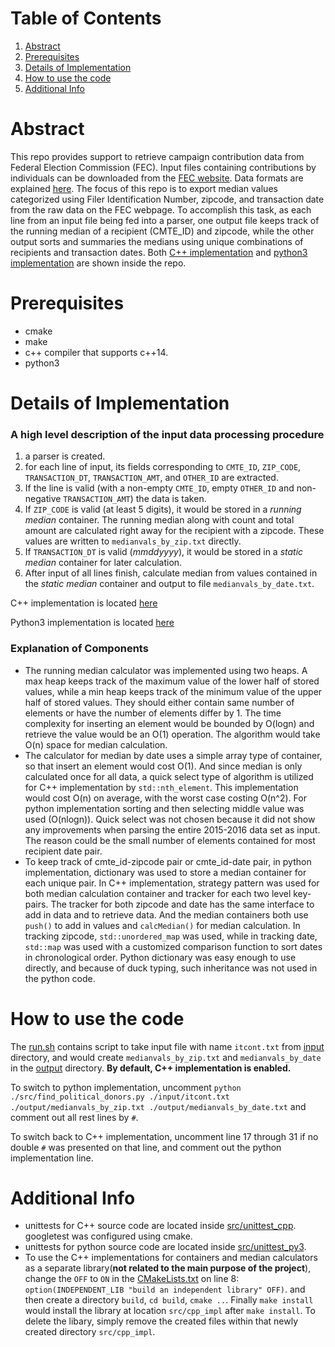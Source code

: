 # Table of Contents
1. [Abstract](#abstract)
2. [Prerequisites](#Prerequisites)
3. [Details of Implementation](#details-of-implementation)
4. [How to use the code](#how-to-use-the-code)
5. [Additional Info](#additional-info)

# Abstract
This repo provides support to retrieve campaign contribution data from Federal Election Commission (FEC). Input files containing contributions by individuals can be downloaded from the [FEC website](http://classic.fec.gov/finance/disclosure/ftpdet.shtml). Data formats are explained [here](http://classic.fec.gov/finance/disclosure/metadata/DataDictionaryContributionsbyIndividuals.shtml). The focus of this repo is to export median values categorized using Filer Identification Number, zipcode, and transaction date from the raw data on the FEC webpage. To accomplish this task, as each line from an input file being fed into a parser, one output file keeps track of the running median of a recipient (CMTE_ID) and zipcode, while the other output sorts and summaries the medians using unique combinations of recipients and transaction dates. Both [C++ implementation](src/donation_analysis_cpp) and [python3 implementation](src/donation_analysis) are shown inside the repo.

# Prerequisites
+ cmake
+ make
+ c++ compiler that supports c++14.
+ python3

# Details of Implementation

### A high level description of the input data processing procedure
1. a parser is created. 
2. for each line of input, its fields corresponding to `CMTE_ID`, `ZIP_CODE`, `TRANSACTION_DT`, `TRANSACTION_AMT`, and `OTHER_ID` are extracted. 
2. If the line is valid (with a non-empty `CMTE_ID`, empty `OTHER_ID` and non-negative `TRANSACTION_AMT`) the data is taken. 
3. If `ZIP_CODE` is valid (at least 5 digits), it would be stored in a _running median_ container. The running median along with count and total amount are calculated right away for the recipient with a zipcode. These values are written to `medianvals_by_zip.txt` directly.
4. If `TRANSACTION_DT` is valid (*mmddyyyy*), it would be stored in a _static median_ container for later calculation.
5. After input of all lines finish, calculate median from values contained in the _static median_ container and output to file `medianvals_by_date.txt`.


C++ implementation is located [here](src/donation_analysis_cpp/main.cpp) 

Python3 implementation is located [here](src/find_political_donors.py)

### Explanation of Components
* The running median calculator was implemented using two heaps. A max heap keeps track of the maximum value of the lower half of stored values, while a min heap keeps track of the minimum value of the upper half of stored values. They should either contain same number of elements or have the number of elements differ by 1. The time complexity for inserting an element would be bounded by O(logn) and retrieve the value would be an O(1) operation. The algorithm would take O(n) space for median calculation.
* The calculator for median by date uses a simple array type of container, so that insert an element would cost O(1). And since median is only calculated once for all data, a quick select type of algorithm is utilized for C++ implementation by `std::nth_element`. This implementation would cost O(n) on average, with the worst case costing O(n^2). For python implementation sorting and then selecting middle value was used (O(nlogn)). Quick select was not chosen because it did not show any improvements when parsing the entire 2015-2016 data set as input. The reason could be the small number of elements contained for most recipient date pair.
* To keep track of cmte_id-zipcode pair or cmte_id-date pair, in python implementation, dictionary was used to store a median container for each unique pair. In C++ implementation, strategy pattern was used for both median calculation container and tracker for each two level key-pairs. The tracker for both zipcode and date has the same interface to add in data and to retrieve data. And the median containers both use `push()` to add in values and `calcMedian()` for median calculation. In tracking zipcode, `std::unordered_map` was used, while in tracking date, `std::map` was used with a customized comparison function to sort dates in chronological order. Python dictionary was easy enough to use directly, and because of duck typing, such inheritance was not used in the python code. 

# How to use the code
The [run.sh](run.sh) contains script to take input file with name `itcont.txt` from [input](input) directory, and would create `medianvals_by_zip.txt` and `medianvals_by_date` in the [output](output) directory. **By default, C++ implementation is enabled.** 

To switch to python implementation, uncomment `python ./src/find_political_donors.py ./input/itcont.txt ./output/medianvals_by_zip.txt ./output/medianvals_by_date.txt` and comment out all rest lines by `#`. 

To switch back to C++ implementation, uncomment line 17 through 31 if no double `#` was presented on that line, and comment out the python implementation line.


# Additional Info
* unittests for C++ source code are located inside [src/unittest_cpp](src/unittest_cpp). googletest was configured using cmake.
* unittests for python source code are located inside [src/unittest_py3](src/unittest_py3).
* To use the C++ implementations for containers and median calculators as a separate library(**not related to the main purpose of the project**), change the `OFF` to `ON` in the [CMakeLists.txt](src/donation_analysis_cpp/CMakeLists.txt) on line 8: `option(INDEPENDENT_LIB "build an independent library" OFF)`. and then create a directory `build`, `cd build`, `cmake ..`. Finally `make install` would install the library at location `src/cpp_impl` after `make install`. To delete the libary, simply remove the created files within that newly created directory `src/cpp_impl`.
